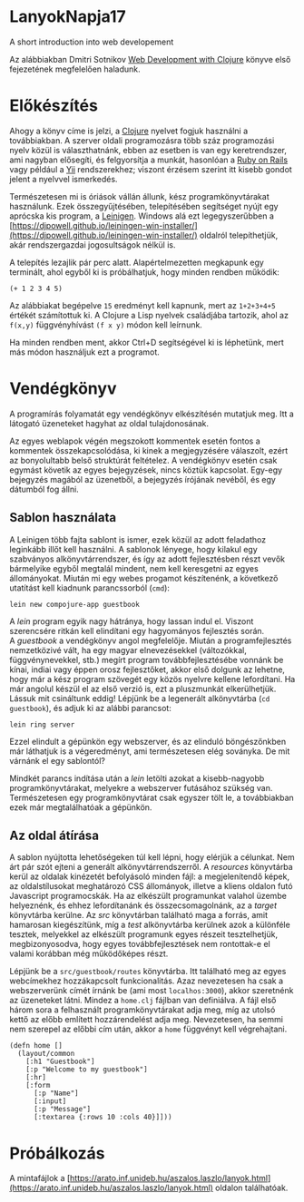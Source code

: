 # LanyokNapja17
A short introduction into web developement

Az alábbiakban Dmitri Sotnikov [Web Development with Clojure](https://pragprog.com/book/dswdcloj2/web-development-with-clojure-second-edition) könyve első fejezetének megfelelően haladunk.

# Előkészítés
Ahogy a könyv címe is jelzi, a [Clojure](http://www.clojure.com/) nyelvet fogjuk használni a továbbiakban.
A szerver oldali programozásra több száz programozási nyelv közül is választhatnánk, ebben az esetben is van egy keretrendszer, ami nagyban elősegíti, és felgyorsítja a munkát, hasonlóan a [Ruby on Rails](http://rubyonrails.org/) vagy például a [Yii](http://www.yiiframework.com/) rendszerekhez; viszont érzésem szerint itt kisebb gondot jelent a nyelvvel ismerkedés.

Természetesen mi is óriások vállán állunk, kész programkönyvtárakat használunk. Ezek összegyűjtésében, telepítésében segítséget nyújt egy aprócska kis program, a [Leinigen](https://leiningen.org/). Windows alá ezt legegyszerűbben a [https://djpowell.github.io/leiningen-win-installer/](https://djpowell.github.io/leiningen-win-installer/) oldalról telepíthetjük, akár rendszergazdai jogosultságok nélkül is. 

A telepítés lezajlik pár perc alatt. Alapértelmezetten megkapunk egy terminált, ahol egyből ki is próbálhatjuk, hogy minden rendben működik:

    (+ 1 2 3 4 5)
    
Az alábbiakat begépelve ```15``` eredményt kell kapnunk, mert az ```1+2+3+4+5``` értékét számítottuk ki. A Clojure a Lisp nyelvek családjába tartozik, ahol az ```f(x,y)``` függvényhívást ```(f x y)``` módon kell leírnunk.

Ha minden rendben ment, akkor Ctrl+D segítségével ki is léphetünk, mert más módon használjuk ezt a programot.

# Vendégkönyv 
A programírás folyamatát egy vendégkönyv elkészítésén mutatjuk meg. Itt a látogató üzeneteket hagyhat az oldal tulajdonosának. 

Az egyes weblapok végén megszokott kommentek esetén fontos a kommentek összekapcsolódása, ki kinek a megjegyzésére válaszolt, ezért az bonyolultabb belső struktúrát feltételez. A vendégkönyv esetén csak egymást követik az egyes bejegyzések, nincs köztük kapcsolat. Egy-egy bejegyzés magából az üzenetből, a bejegyzés írójának nevéből, és egy dátumból fog állni. 

## Sablon használata
A Leinigen több fajta sablont is ismer, ezek közül az adott feladathoz leginkább illőt kell használni. A sablonok lényege, hogy kilakul egy szabványos alkönyvtárrendszer, és így az adott fejlesztésben részt vevők bármelyike egyből megtalál mindent, nem kell keresgetni az egyes állományokat. Miután mi egy webes progamot készítenénk, a következő utatítást kell kiadnunk parancssorból (```cmd```):

    lein new compojure-app guestbook
    
A _lein_ program egyik nagy hátránya, hogy lassan indul el. Viszont szerencsére ritkán kell elindítani egy hagyományos fejlesztés során.  
A _guestbook_ a vendégkönyv angol megfelelője. Miután a programfejlesztés nemzetközivé vált, ha egy magyar elnevezésekkel (változókkal, függvénynevekkel, stb.) megírt program továbbfejlesztésébe vonnánk be kínai, indiai vagy éppen orosz fejlesztőket, akkor első dolgunk az lehetne, hogy már a kész program szövegét egy közös nyelvre kellene lefordítani. Ha már angolul készül el az első verzió is, ezt a pluszmunkát elkerülhetjük. Lássuk mit csináltunk eddig! Lépjünk be a legenerált alkönyvtárba (```cd guestbook```), és adjuk ki az alábbi parancsot:

    lein ring server


Ezzel elindult a gépünkön egy webszerver, és az elinduló böngészőnkben már láthatjuk is a végeredményt, ami természetesen elég soványka. De mit várnánk el egy sablontól?

Mindkét parancs indítása után a _lein_ letölti azokat a kisebb-nagyobb programkönyvtárakat, melyekre a webszerver futásához szükség van. Természetesen egy programkönyvtárat csak egyszer tölt le, a továbbiakban ezek már megtalálhatóak a gépünkön. 

## Az oldal átírása

A sablon nyújtotta lehetőségeken túl kell lépni, hogy elérjük a célunkat. 
Nem árt pár szót ejteni a generált alkönyvtárrendszerről. A _resources_ könyvtárba kerül az oldalak kinézetét befolyásoló minden fájl: a megjelenítendő képek, az oldalstílusokat meghatározó CSS állományok, illetve a kliens oldalon futó Javascript programocskák. Ha az elkészült programunkat valahol üzembe helyeznénk, és ehhez lefordítanánk és összecsomagolnánk, az a _target_ könyvtárba kerülne. Az _src_ könyvtárban található maga a forrás, amit hamarosan kiegészítünk, míg a _test_ alkönyvtárba kerülnek azok a különféle tesztek, melyekkel az elkészült programunk egyes részeit tesztelhetjük, megbizonyosodva, hogy egyes továbbfejlesztések nem rontottak-e el valami korábban még működőképes részt.

Lépjünk be a ```src/guestbook/routes``` könyvtárba. Itt található meg az egyes webcímekhez hozzákapcsolt funkcionalitás. Azaz nevezetesen ha csak a webszerverünk címét írnánk be (ami most ```localhos:3000```), akkor szeretnénk az üzeneteket látni. Mindez a ```home.clj``` fájlban van definiálva.  A fájl első három sora a felhasznált programkönyvtárakat adja meg, míg az utolsó kettő az előbb említett hozzárendelést adja meg. Nevezetesen, ha semmi nem szerepel az előbbi cím után, akkor a ```home``` függvényt kell végrehajtani. 

    (defn home []
      (layout/common 
        [:h1 "Guestbook"]
        [:p "Welcome to my guestbook"]
        [:hr]
        [:form
          [:p "Name"]
          [:input]
          [:p "Message"]
          [:textarea {:rows 10 :cols 40}]]))

# Próbálkozás
A mintafájlok a [https://arato.inf.unideb.hu/aszalos.laszlo/lanyok.html](https://arato.inf.unideb.hu/aszalos.laszlo/lanyok.html)
oldalon találhatóak.
